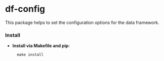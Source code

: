 # df-config

This package helps to set the configuration options for the data framework.

### Install

- **Install via Makefile and pip**:
  ```
    make install
  ```
